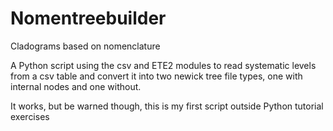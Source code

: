 # Nomentreebuilder
Cladograms based on nomenclature

A Python script using the csv and ETE2 modules to read systematic levels from a csv table and convert it into two newick tree file types, one with internal nodes and one without.

It works, but be warned though, this is my first script outside Python tutorial exercises
